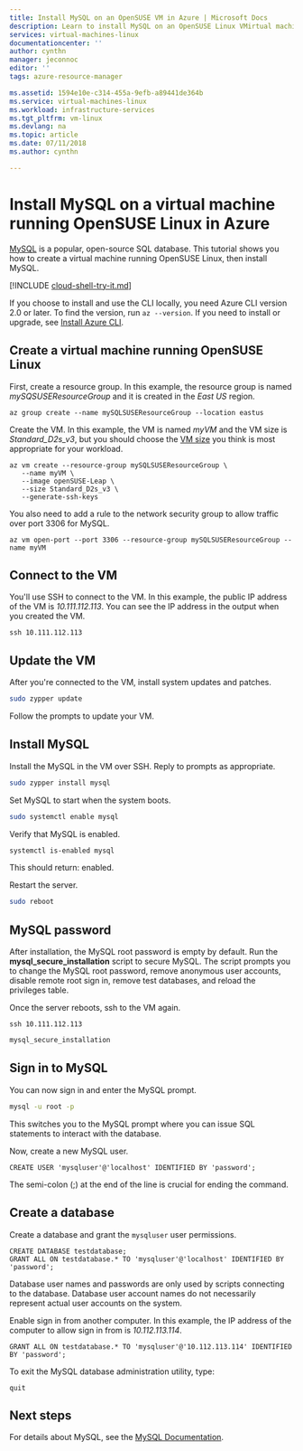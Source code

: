 ```yaml
---
title: Install MySQL on an OpenSUSE VM in Azure | Microsoft Docs
description: Learn to install MySQL on an OpenSUSE Linux VMirtual machine in Azure.
services: virtual-machines-linux
documentationcenter: ''
author: cynthn
manager: jeconnoc
editor: ''
tags: azure-resource-manager

ms.assetid: 1594e10e-c314-455a-9efb-a89441de364b
ms.service: virtual-machines-linux
ms.workload: infrastructure-services
ms.tgt_pltfrm: vm-linux
ms.devlang: na
ms.topic: article
ms.date: 07/11/2018
ms.author: cynthn

---
```

# Install MySQL on a virtual machine running OpenSUSE Linux in Azure

[MySQL](http://www.mysql.com) is a popular, open-source SQL database. This tutorial shows you how to create a virtual machine running OpenSUSE Linux, then install MySQL.


[!INCLUDE [cloud-shell-try-it.md](../../../includes/cloud-shell-try-it.md)]

If you choose to install and use the CLI locally, you need Azure CLI version 2.0 or later. To find the version, run `az --version`. If you need to install or upgrade, see [Install Azure CLI]( /cli/azure/install-azure-cli).

## Create a virtual machine running OpenSUSE Linux

First, create a resource group. In this example, the resource group is named *mySQSUSEResourceGroup* and it is created in the *East US* region.

```azurecli-interactive
az group create --name mySQLSUSEResourceGroup --location eastus
```

Create the VM. In this example, the VM is named *myVM* and the VM size is *Standard_D2s_v3*, but you should choose the [VM size](sizes.md) you think is most appropriate for your workload.

```azurecli-interactive
az vm create --resource-group mySQLSUSEResourceGroup \
   --name myVM \
   --image openSUSE-Leap \
   --size Standard_D2s_v3 \
   --generate-ssh-keys
```

You also need to add a rule to the network security group to allow traffic over port 3306 for MySQL.

```azurecli-interactive
az vm open-port --port 3306 --resource-group mySQLSUSEResourceGroup --name myVM
```

## Connect to the VM

You'll use SSH to connect to the VM. In this example, the public IP address of the VM is *10.111.112.113*. You can see the IP address in the output when you created the VM.

```azurecli-interactive  
ssh 10.111.112.113
```

 
## Update the VM
 
After you're connected to the VM, install system updates and patches. 
   
```bash
sudo zypper update
```

Follow the prompts to update your VM.

## Install MySQL 


Install the MySQL in the VM over SSH. Reply to prompts as appropriate.

```bash
sudo zypper install mysql
```
 
Set MySQL to start when the system boots. 

```bash
sudo systemctl enable mysql
```
Verify that MySQL is enabled.

```bash
systemctl is-enabled mysql
```

This should return: enabled.

Restart the server.

```bash
sudo reboot
```


## MySQL password

After installation, the MySQL root password is empty by default. Run the **mysql\_secure\_installation** script to secure MySQL. The script prompts you to change the MySQL root password, remove anonymous user accounts, disable remote root sign in, remove test databases, and reload the privileges table. 

Once the server reboots, ssh to the VM again.

```azurecli-interactive  
ssh 10.111.112.113
```



```bash
mysql_secure_installation
```

## Sign in to MySQL

You can now sign in and enter the MySQL prompt.

```bash  
mysql -u root -p
```
This switches you to the MySQL prompt where you can issue SQL statements to interact with the database.

Now, create a new MySQL user.

```   
CREATE USER 'mysqluser'@'localhost' IDENTIFIED BY 'password';
```
   
The semi-colon (;) at the end of the line is crucial for ending the command.


## Create a database


Create a database and grant the `mysqluser` user permissions.

```   
CREATE DATABASE testdatabase;
GRANT ALL ON testdatabase.* TO 'mysqluser'@'localhost' IDENTIFIED BY 'password';
```
   
Database user names and passwords are only used by scripts connecting to the database.  Database user account names do not necessarily represent actual user accounts on the system.

Enable sign in from another computer. In this example, the IP address of the computer to allow sign in from is *10.112.113.114*.

```   
GRANT ALL ON testdatabase.* TO 'mysqluser'@'10.112.113.114' IDENTIFIED BY 'password';
```
   
To exit the MySQL database administration utility, type:

```    
quit
```


## Next steps
For details about MySQL, see the [MySQL Documentation](http://dev.mysql.com/doc/index-topic.html).




